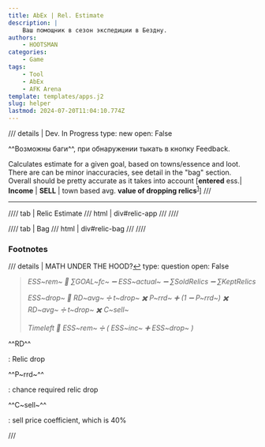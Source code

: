 ```yaml
---
title: AbEx | Rel. Estimate
description: |
    Ваш помощник в сезон экспедиции в Бездну.
authors:
    - HOOTSMAN
categories:
    - Game
tags:
    - Tool
    - AbEx
    - AFK Arena
template: templates/apps.j2
slug: helper
lastmod: 2024-07-20T11:04:10.774Z
---
```


/// details | Dev. In Progress
    type: new
    open: False

^^Возможны баги^^, при обнаружении тыкать в кнопку Feedback.

Calculates estimate for a given goal, based on towns/essence and loot.  
There are can be minor inaccuracies, see detail in the "bag" section.  
Overall should be pretty accurate as it takes into account [**entered** ess.| **Income** | **SELL** | town based avg. **value of dropping relics**<sup id="sp1"><a href="#fn1">1</a></sup>]
///

***

//// tab | Relic Estimate
/// html | div#relic-app
///
////

//// tab | Bag
/// html | div#relic-bag
///
////

### Footnotes

/// details | MATH UNDER THE HOOD?<a id="fn1" href="#sp1">↩︎</a>
    type: question
    open: False

>_ESS~rem~ 🟰 ∑GOAL~fc~ ➖ ESS~actual~ ➖ ∑SoldRelics ➖ ∑KeptRelics_
>
>_ESS~drop~ 🟰 RD~avg~ ➗ t~drop~ ✖️ P~rrd~  ➕ (1 ➖ P~rrd~) ✖️ RD~avg~ ➗ t~drop~ ✖️ C~sell~_
>
>_Timeleft 🟰 ESS~rem~ ➗ ( ESS~inc~ ➕ ESS~drop~ )_

^^RD^^

:   Relic drop

^^P~rrd~^^

:   chance required relic drop

^^C~sell~^^

:   sell price coefficient, which is 40%

///
